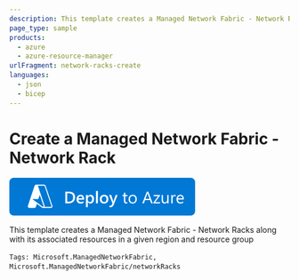 ```yaml
---
description: This template creates a Managed Network Fabric - Network Racks along with its associated resources in a given region and resource group
page_type: sample
products:
  - azure
  - azure-resource-manager
urlFragment: network-racks-create
languages:
  - json
  - bicep
---
```


# Create a Managed Network Fabric - Network Rack

[![Deploy To Azure](https://raw.githubusercontent.com/Azure/azure-quickstart-templates/master/1-CONTRIBUTION-GUIDE/images/deploytoazure.svg?sanitize=true)](https://portal.azure.com/#create/Microsoft.Template/uri/https%3A%2F%2Fraw.githubusercontent.com%2FAzure%2Fazure-quickstart-templates%2Fmaster%2Fquickstarts%2Fmicrosoft.managednetworkfabric%2Fnetwork-racks-create%2Fmain.bicep)

This template creates a Managed Network Fabric - Network Racks along with its associated resources in a given region and resource group

`Tags: Microsoft.ManagedNetworkFabric, Microsoft.ManagedNetworkFabric/networkRacks`
